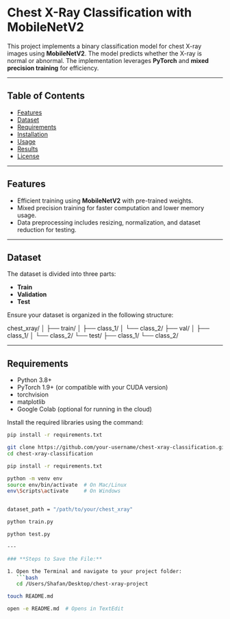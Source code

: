 # Chest X-Ray Classification with MobileNetV2

This project implements a binary classification model for chest X-ray images using **MobileNetV2**. The model predicts whether the X-ray is normal or abnormal. The implementation leverages **PyTorch** and **mixed precision training** for efficiency.

---

## Table of Contents

- [Features](#features)
- [Dataset](#dataset)
- [Requirements](#requirements)
- [Installation](#installation)
- [Usage](#usage)
- [Results](#results)
- [License](#license)

---

## Features

- Efficient training using **MobileNetV2** with pre-trained weights.
- Mixed precision training for faster computation and lower memory usage.
- Data preprocessing includes resizing, normalization, and dataset reduction for testing.

---

## Dataset

The dataset is divided into three parts:
- **Train**
- **Validation**
- **Test**

Ensure your dataset is organized in the following structure:

chest_xray/
│
├── train/
│   ├── class_1/
│   └── class_2/
├── val/
│   ├── class_1/
│   └── class_2/
└── test/
├── class_1/
└── class_2/


---

## Requirements

- Python 3.8+
- PyTorch 1.9+ (or compatible with your CUDA version)
- torchvision
- matplotlib
- Google Colab (optional for running in the cloud)

Install the required libraries using the command:
```bash
pip install -r requirements.txt

git clone https://github.com/your-username/chest-xray-classification.git
cd chest-xray-classification

pip install -r requirements.txt

python -m venv env
source env/bin/activate  # On Mac/Linux
env\Scripts\activate     # On Windows


dataset_path = "/path/to/your/chest_xray"

python train.py

python test.py

---

### **Steps to Save the File:**

1. Open the Terminal and navigate to your project folder:
   ```bash
   cd /Users/Shafan/Desktop/chest-xray-project

touch README.md

open -e README.md  # Opens in TextEdit